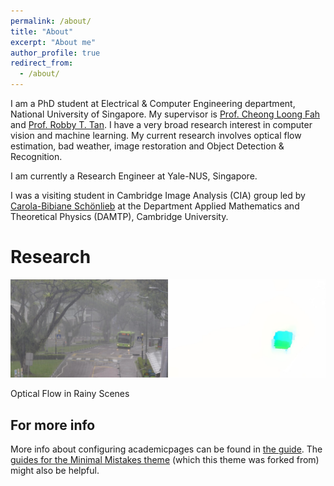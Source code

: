```yaml
---
permalink: /about/
title: "About"
excerpt: "About me"
author_profile: true
redirect_from: 
  - /about/
---
```


I am a PhD student at Electrical & Computer Engineering department, National University of Singapore. My supervisor is [Prof. Cheong Loong Fah]() and [Prof. Robby T. Tan](). I have a very broad research interest in computer vision and machine learning. My current research involves optical flow estimation, bad weather, image restoration and Object Detection & Recognition. 

I am currently a Research Engineer at Yale-NUS, Singapore. 

I was a visiting student in Cambridge Image Analysis (CIA) group led by [Carola-Bibiane Schönlieb]() at the Department Applied Mathematics and Theoretical Physics (DAMTP), Cambridge University. 


Research 
======

![Sample](images/OpticalFlowRain.jpg)

Optical Flow in Rainy Scenes



For more info
------
More info about configuring academicpages can be found in [the guide](https://academicpages.github.io/markdown/). The [guides for the Minimal Mistakes theme](https://mmistakes.github.io/minimal-mistakes/docs/configuration/) (which this theme was forked from) might also be helpful.
